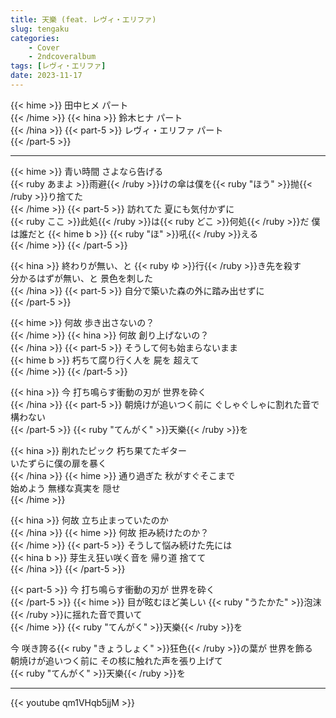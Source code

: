 ```yaml
---
title: 天樂 (feat. レヴィ・エリファ)
slug: tengaku
categories:
    - Cover
    - 2ndcoveralbum
tags: [レヴィ・エリファ]
date: 2023-11-17
---
```


{{< hime >}}
田中ヒメ パート  
{{< /hime >}}
{{< hina >}}
鈴木ヒナ パート  
{{< /hina >}}
{{< part-5 >}}
レヴィ・エリファ パート  
{{< /part-5 >}}

---

{{< hime >}}
青い時間 さよなら告げる  
{{< ruby あまよ >}}雨避{{< /ruby >}}けの傘は僕を{{< ruby "ほう" >}}抛{{< /ruby >}}り捨てた  
{{< /hime >}}
{{< part-5 >}}
訪れてた 夏にも気付かずに  
{{< ruby ここ >}}此処{{< /ruby >}}は{{< ruby どこ >}}何処{{< /ruby >}}だ 僕は誰だと 
{{< hime b >}}
{{< ruby "ほ" >}}吼{{< /ruby >}}える  
{{< /hime >}}
{{< /part-5 >}}

{{< hina >}}
終わりが無い、と {{< ruby ゆ >}}行{{< /ruby >}}き先を殺す  
分かるはずが無い、と 景色を刺した  
{{< /hina >}}
{{< part-5 >}}
自分で築いた森の外に踏み出せずに  
{{< /part-5 >}}

{{< hime >}}
何故 歩き出さないの？  
{{< /hime >}}
{{< hina >}}
何故 創り上げないの？  
{{< /hina >}}
{{< part-5 >}}
そうして何も始まらないまま  
{{< hime b >}}
朽ちて腐り行く人を 屍を 超えて  
{{< /hime >}}
{{< /part-5 >}}

{{< hina >}}
今 打ち鳴らす衝動の刃が 世界を砕く  
{{< /hina >}}
{{< part-5 >}}
朝焼けが追いつく前に ぐしゃぐしゃに割れた音で構わない  
{{< /part-5 >}}
{{< ruby "てんがく" >}}天樂{{< /ruby >}}を  

{{< hina >}}
削れたピック 朽ち果てたギター  
いたずらに僕の扉を暴く  
{{< /hina >}}
{{< hime >}}
通り過ぎた 秋がすぐそこまで  
始めよう 無様な真実を 隠せ  
{{< /hime >}}

{{< hina >}}
何故 立ち止まっていたのか  
{{< /hina >}}
{{< hime >}}
何故 拒み続けたのか？  
{{< /hime >}}
{{< part-5 >}}
そうして悩み続けた先には  
{{< hina b >}}
芽生え狂い咲く音を 帰り道 捨てて  
{{< /hina >}}
{{< /part-5 >}}

{{< part-5 >}}
今 打ち鳴らす衝動の刃が 世界を砕く  
{{< /part-5 >}}
{{< hime >}}
目が眩むほど美しい {{< ruby "うたかた" >}}泡沫{{< /ruby >}}に揺れた音で貫いて  
{{< /hime >}}
{{< ruby "てんがく" >}}天樂{{< /ruby >}}を  

今 咲き誇る{{< ruby "きょうしょく" >}}狂色{{< /ruby >}}の葉が 世界を飾る  
朝焼けが追いつく前に その核に触れた声を張り上げて  
{{< ruby "てんがく" >}}天樂{{< /ruby >}}を  

---

{{< youtube qm1VHqb5jjM >}}